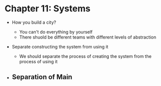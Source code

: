 # Chapter 11: Systems

- How you build a city?
  - You can't do everything by yourself
  - There shuold be different teams with different levels of abstraction

- Separate constructing the system from using it
  - We should separate the process of creating the system from the process of using it

- Separation of Main
  - 
